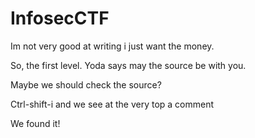 # InfosecCTF

Im not very good at writing i just want the money.

So, the first level. Yoda says may the source be with you.

Maybe we should check the source?

Ctrl-shift-i and we see at the very top a comment <!-- infosec_flagis_welcome -->

We found it!
